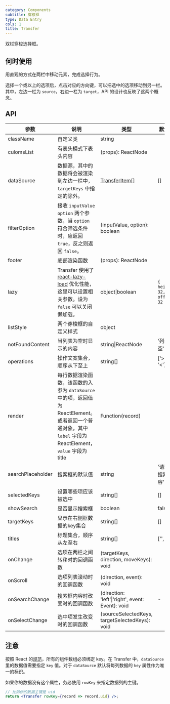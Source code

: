 ```yaml
---
category: Components
subtitle: 穿梭框
type: Data Entry
cols: 1
title: Transfer
---
```


双栏穿梭选择框。

## 何时使用

用直观的方式在两栏中移动元素，完成选择行为。

选择一个或以上的选项后，点击对应的方向键，可以把选中的选项移动到另一栏。
其中，左边一栏为 `source`，右边一栏为 `target`，API 的设计也反映了这两个概念。

## API

| 参数 | 说明 | 类型 | 默认值 |
| --- | --- | --- | --- |
| className | 自定义类 | string |  |
| culomsList | 有表头模式下表头内容 | (props): ReactNode |  |
| dataSource | 数据源，其中的数据将会被渲染到左边一栏中，`targetKeys` 中指定的除外。 | [TransferItem](https://git.io/vMM64)\[] | \[] |
| filterOption | 接收 `inputValue` `option` 两个参数，当 `option` 符合筛选条件时，应返回 `true`，反之则返回 `false`。 | (inputValue, option): boolean |  |
| footer | 底部渲染函数 | (props): ReactNode |  |
| lazy | Transfer 使用了 [react-lazy-load](https://github.com/loktar00/react-lazy-load) 优化性能，这里可以设置相关参数。设为 `false` 可以关闭懒加载。 | object\|boolean | `{ height: 32, offset: 32 }` |
| listStyle | 两个穿梭框的自定义样式 | object |  |
| notFoundContent | 当列表为空时显示的内容 | string\|ReactNode | '列表为空' |
| operations | 操作文案集合，顺序从下至上 | string\[] | ['>', '<'] |
| render | 每行数据渲染函数，该函数的入参为 `dataSource` 中的项，返回值为 ReactElement。或者返回一个普通对象，其中 `label` 字段为 ReactElement，`value` 字段为 title | Function(record) |  |
| searchPlaceholder | 搜索框的默认值 | string | '请输入搜索内容' |
| selectedKeys | 设置哪些项应该被选中 | string\[] | \[] |
| showSearch | 是否显示搜索框 | boolean | false |
| targetKeys | 显示在右侧框数据的key集合 | string\[] | \[] |
| titles | 标题集合，顺序从左至右 | string\[] | ['', ''] |
| onChange | 选项在两栏之间转移时的回调函数 | (targetKeys, direction, moveKeys): void |  |
| onScroll | 选项列表滚动时的回调函数 | (direction, event): void |  |
| onSearchChange | 搜索框内容时改变时的回调函数 | (direction: 'left'\|'right', event: Event): void | - |
| onSelectChange | 选中项发生改变时的回调函数 | (sourceSelectedKeys, targetSelectedKeys): void |  |

## 注意

按照 React 的[规范](http://facebook.github.io/react/docs/lists-and-keys.html#keys)，所有的组件数组必须绑定 key。在 Transfer 中，`dataSource`里的数据值需要指定 `key` 值。对于 `dataSource` 默认将每列数据的 `key` 属性作为唯一的标识。

如果你的数据没有这个属性，务必使用 `rowKey` 来指定数据列的主键。

```jsx
// 比如你的数据主键是 uid
return <Transfer rowKey={record => record.uid} />;
```
